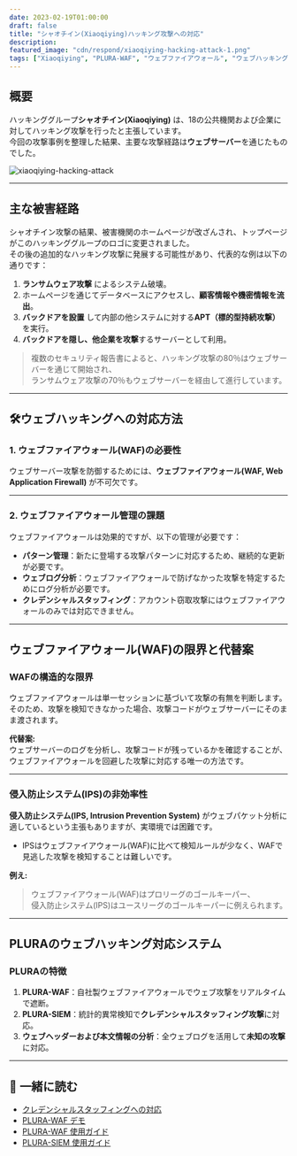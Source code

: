 ```yaml
---
date: 2023-02-19T01:00:00
draft: false
title: "シャオチイン(Xiaoqiying)ハッキング攻撃への対応"
description: 
featured_image: "cdn/respond/xiaoqiying-hacking-attack-1.png"
tags: ["Xiaoqiying", "PLURA-WAF", "ウェブファイアウォール", "ウェブハッキング", "攻撃対応", "クレデンシャルスタッフィング"]
---
```


## 概要

ハッキンググループ**シャオチイン(Xiaoqiying)** は、18の公共機関および企業に対してハッキング攻撃を行ったと主張しています。  
今回の攻撃事例を整理した結果、主要な攻撃経路は**ウェブサーバー**を通じたものでした。
<!--more-->
![xiaoqiying-hacking-attack](https://blog.plura.io/cdn/respond/xiaoqiying-hacking-attack-1.png)

---

## 主な被害経路

シャオチイン攻撃の結果、被害機関のホームページが改ざんされ、トップページがこのハッキンググループのロゴに変更されました。  
その後の追加的なハッキング攻撃に発展する可能性があり、代表的な例は以下の通りです：

1. **ランサムウェア攻撃** によるシステム破壊。  
2. ホームページを通じてデータベースにアクセスし、**顧客情報や機密情報を流出**。  
3. **バックドアを設置** して内部の他システムに対する**APT（標的型持続攻撃）** を実行。  
4. **バックドアを隠し、他企業を攻撃**するサーバーとして利用。

> 複数のセキュリティ報告書によると、ハッキング攻撃の80％はウェブサーバーを通じて開始され、  
> ランサムウェア攻撃の70％もウェブサーバーを経由して進行しています。

---

## 🛠️ウェブハッキングへの対応方法

### 1. ウェブファイアウォール(WAF)の必要性
ウェブサーバー攻撃を防御するためには、**ウェブファイアウォール(WAF, Web Application Firewall)** が不可欠です。

---

### 2. ウェブファイアウォール管理の課題

ウェブファイアウォールは効果的ですが、以下の管理が必要です：
- **パターン管理**：新たに登場する攻撃パターンに対応するため、継続的な更新が必要です。  
- **ウェブログ分析**：ウェブファイアウォールで防げなかった攻撃を特定するためにログ分析が必要です。  
- **クレデンシャルスタッフィング**：アカウント窃取攻撃にはウェブファイアウォールのみでは対応できません。

---

## ウェブファイアウォール(WAF)の限界と代替案

### WAFの構造的な限界
ウェブファイアウォールは単一セッションに基づいて攻撃の有無を判断します。  
そのため、攻撃を検知できなかった場合、攻撃コードがウェブサーバーにそのまま渡されます。  

**代替案:**  
ウェブサーバーのログを分析し、攻撃コードが残っているかを確認することが、  
ウェブファイアウォールを回避した攻撃に対応する唯一の方法です。

---

### 侵入防止システム(IPS)の非効率性
**侵入防止システム(IPS, Intrusion Prevention System)** がウェブパケット分析に適しているという主張もありますが、実環境では困難です。  
- IPSはウェブファイアウォール(WAF)に比べて検知ルールが少なく、WAFで見逃した攻撃を検知することは難しいです。  

**例え:**  
> ウェブファイアウォール(WAF)はプロリーグのゴールキーパー、  
> 侵入防止システム(IPS)はユースリーグのゴールキーパーに例えられます。

---

## PLURAのウェブハッキング対応システム

### PLURAの特徴
1. **PLURA-WAF**：自社製ウェブファイアウォールでウェブ攻撃をリアルタイムで遮断。  
2. **PLURA-SIEM**：統計的異常検知で**クレデンシャルスタッフィング攻撃**に対応。  
3. **ウェブヘッダーおよび本文情報の分析**：全ウェブログを活用して**未知の攻撃**に対応。

---

## 📖 一緒に読む

- [クレデンシャルスタッフィングへの対応](https://blog.plura.io/ko/respond/credential_stuffing_response/)  
- [PLURA-WAF デモ](https://youtu.be/sDssT98NCg0?si=EbAiClNRxZQXflQg)  
- [PLURA-WAF 使用ガイド](https://docs.plura.io/ko/fn/waf)  
- [PLURA-SIEM 使用ガイド](https://docs.plura.io/ko/fn/comm)
